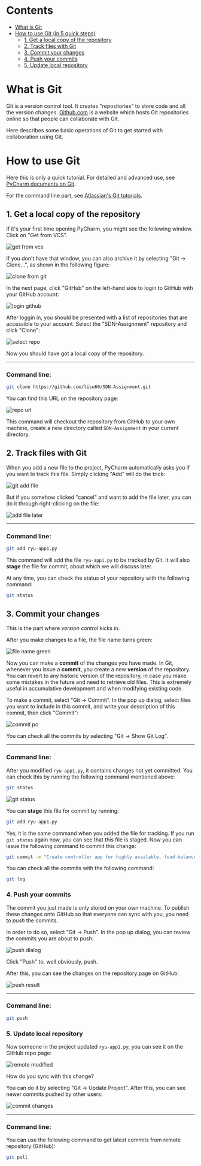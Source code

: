 # Contents

* [What is Git](#what-is-git)
* [How to use Git (in 5 quick steps)](#how-to-use-git)
    * [1. Get a local copy of the repository](#1-get-a-local-copy-of-the-repository)
    * [2. Track files with Git](#2-track-files-with-git)
    * [3. Commit your changes](#3-commit-your-changes)
    * [4. Push your commits](#4-push-your-commits)
    * [5. Update local repository](#5-update-local-repository)
    

# What is Git

Git is a version control tool. It creates "repositories" to store code and all the version changes.
[Github.com](https://github.com) is a website which hosts Git repositories online so that people can collaborate
with Git.

Here describes some basic operations of Git to get started with collaboration using Git.

# How to use Git

Here this is only a quick tutorial. For detailed and advanced use, see [PyCharm documents on Git](https://www.jetbrains.com/help/pycharm/using-git-integration.html).

For the command line part,
see [Atlassian's Git tutorials](https://www.atlassian.com/git/tutorials).

## 1. Get a local copy of the repository

If it's your first time opening PyCharm, you might see the following window.
Click on "Get from VCS".

![get from vcs](https://github.com/lisu60/SDN-Assignment/blob/master/images/from-vcs-first-open.png?raw=true)

If you don't have that window, you can also archive it by selecting "Git -> Clone...", 
as shown in the following figure:

![clone from git](https://github.com/lisu60/SDN-Assignment/blob/master/images/clone-from-git.png?raw=true)

In the next page, click "GitHub" on the left-hand side to login to GitHub with your GitHub account:

![login github](https://github.com/lisu60/SDN-Assignment/blob/master/images/login-github.png?raw=true)

After loggin in, you should be presented with a list of repositories that are accessible to your account. 
Select the "SDN-Assignment" repository and click "Clone":

![select repo](https://github.com/lisu60/SDN-Assignment/blob/master/images/select-repo.png?raw=true)

Now you should have got a local copy of the repository.

---------

### Command line:

```bash
git clone https://github.com/lisu60/SDN-Assignment.git
```

You can find this URL on the repository page:


![repo url](https://github.com/lisu60/SDN-Assignment/blob/master/images/repo-url.png?raw=true)


This command will checkout the repository from GitHub to your own machine, create a new directory called `SDN-Assignment`
in your current directory.

## 2. Track files with Git

When you add a new file to the project, PyCharm automatically asks you if you want to track this file. 
Simply clicking "Add" will do the trick:

![git add file](https://github.com/lisu60/SDN-Assignment/blob/master/images/git-add-file.png?raw=true)

But if you somehow clicked "cancel" and want to add the file later, you can do it through right-clicking on the file:

![add file later](https://github.com/lisu60/SDN-Assignment/blob/master/images/add-file-later.png?raw=true)

-------

###  Command line:

```bash
git add ryu-app1.py
```

This command will add the file `ryu-app1.py` to be tracked by Git. It will also **stage** the file for commit, about 
which we will discuss later.

At any time, you can check the status of your repository with the following command:

```bash
git status
```

## 3. Commit your changes

This is the part where *version control* kicks in.

After you make changes to a file, the file name turns green:

![file name green](https://github.com/lisu60/SDN-Assignment/blob/master/images/file-name-green.png?raw=true)

Now you can make a **commit** of the changes you have made. In Git, whenever you issue a **commit**, you create a new
**version** of the repository. You can revert to any historic version of the repository, in case you make some mistakes in
the future and need to retrieve old files. This is extremely useful in accumulative development and when modifying 
existing code.

To make a commit, select "Git -> Commit". In the pop up dialog, select files you want to include in this commit, and 
write your description of this commit, then click "Commit":

![commit pc](https://github.com/lisu60/SDN-Assignment/blob/master/images/commit-pc.png?raw=true)

You can check all the commits by selecting "Git -> Show Git Log".

---------

### Command line:

After you modified `ryu-app1.py`, it contains changes not yet committed. You can check this by running the following
command mentioned above:

```bash
git status
```

![git status](https://github.com/lisu60/SDN-Assignment/blob/master/images/git-status-change-not-added.png?raw=true)

You can **stage** this file for commit by running:

```bash
git add ryu-app1.py
```

Yes, it is the same command when you added the file for tracking. If you run `git status` again now, you can see that
this file is staged. Now you can issue the following command to commit this change:

```bash
git commit -m "Create controller app for highly available, load balanced network"
```

You can check all the commits with the following command:

```bash
git log
```

### 4. Push your commits

The commit you just made is only stored on your own machine. To publish these changes onto GitHub so that everyone can
sync with you, you need to *push* the commits.

In order to do so, select "Git -> Push". In the pop up dialog, you can review the commits you are about to push:

![push dialog](https://github.com/lisu60/SDN-Assignment/blob/master/images/push-dialog.png?raw=true)

Click "Push" to, well obviously, push.

After this, you can see the changes on the repository page on GitHub:

![push result](https://github.com/lisu60/SDN-Assignment/blob/master/images/push-result.png?raw=true)

---------

### Command line:

```bash
git push
```


### 5. Update local repository

Now someone in the project updated `ryu-app1.py`, you can see it on the GitHub repo page:

![remote modified](https://github.com/lisu60/SDN-Assignment/blob/master/images/remote-modified.png?raw=true)

How do you sync with this change?

You can do it by selecting "Git -> Update Project". After this, you can see newer commits pushed by other users:

![commit changes](https://github.com/lisu60/SDN-Assignment/blob/master/images/commit-changes.png?raw=true)

--------

### Command line:

You can use the following command to get latest commits from remote repository (GitHub):

```bash
git pull
```

